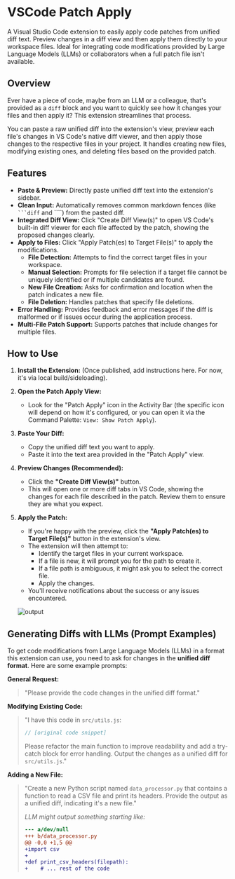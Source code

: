 
# VSCode Patch Apply

A Visual Studio Code extension to easily apply code patches from unified diff text. Preview changes in a diff view and then apply them directly to your workspace files. Ideal for integrating code modifications provided by Large Language Models (LLMs) or collaborators when a full patch file isn't available.

## Overview

Ever have a piece of code, maybe from an LLM or a colleague, that's provided as a `diff` block and you want to quickly see how it changes your files and then apply it? This extension streamlines that process.

You can paste a raw unified diff into the extension's view, preview each file's changes in VS Code's native diff viewer, and then apply those changes to the respective files in your project. It handles creating new files, modifying existing ones, and deleting files based on the provided patch.

## Features

*   **Paste & Preview:** Directly paste unified diff text into the extension's sidebar.
*   **Clean Input:** Automatically removes common markdown fences (like ` ```diff` and ````) from the pasted diff.
*   **Integrated Diff View:** Click "Create Diff View(s)" to open VS Code's built-in diff viewer for each file affected by the patch, showing the proposed changes clearly.
*   **Apply to Files:** Click "Apply Patch(es) to Target File(s)" to apply the modifications.
    *   **File Detection:** Attempts to find the correct target files in your workspace.
    *   **Manual Selection:** Prompts for file selection if a target file cannot be uniquely identified or if multiple candidates are found.
    *   **New File Creation:** Asks for confirmation and location when the patch indicates a new file.
    *   **File Deletion:** Handles patches that specify file deletions.
*   **Error Handling:** Provides feedback and error messages if the diff is malformed or if issues occur during the application process.
*   **Multi-File Patch Support:** Supports patches that include changes for multiple files.

## How to Use

1.  **Install the Extension:** (Once published, add instructions here. For now, it's via local build/sideloading).
2.  **Open the Patch Apply View:**
    *   Look for the "Patch Apply" icon in the Activity Bar (the specific icon will depend on how it's configured, or you can open it via the Command Palette: `View: Show Patch Apply`).
3.  **Paste Your Diff:**
    *   Copy the unified diff text you want to apply.
    *   Paste it into the text area provided in the "Patch Apply" view.
4.  **Preview Changes (Recommended):**
    *   Click the **"Create Diff View(s)"** button.
    *   This will open one or more diff tabs in VS Code, showing the changes for each file described in the patch. Review them to ensure they are what you expect.
5.  **Apply the Patch:**
    *   If you're happy with the preview, click the **"Apply Patch(es) to Target File(s)"** button in the extension's view.
    *   The extension will then attempt to:
        *   Identify the target files in your current workspace.
        *   If a file is new, it will prompt you for the path to create it.
        *   If a file path is ambiguous, it might ask you to select the correct file.
        *   Apply the changes.
    *   You'll receive notifications about the success or any issues encountered.
  
    ![output](https://github.com/user-attachments/assets/f1eaee40-5482-4243-8a24-20169e52eaf9)


## Generating Diffs with LLMs (Prompt Examples)

To get code modifications from Large Language Models (LLMs) in a format this extension can use, you need to ask for changes in the **unified diff format**. Here are some example prompts:

**General Request:**

> "Please provide the code changes in the unified diff format."

**Modifying Existing Code:**

> "I have this code in `src/utils.js`:
> ```javascript
> // [original code snippet]
> ```
> Please refactor the main function to improve readability and add a try-catch block for error handling. Output the changes as a unified diff for `src/utils.js`."

**Adding a New File:**

> "Create a new Python script named `data_processor.py` that contains a function to read a CSV file and print its headers. Provide the output as a unified diff, indicating it's a new file."
>
> *LLM might output something starting like:*
> ```diff
> --- a/dev/null
> +++ b/data_processor.py
> @@ -0,0 +1,5 @@
> +import csv
> +
> +def print_csv_headers(filepath):
> +    # ... rest of the code
> ```
